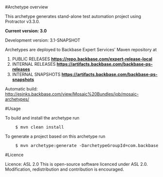 #Archetype overview

This archetype generates stand-alone test automation project using Protractor v3.3.0.

**Current version: 3.0**

Development version: 3.1-SNAPSHOT

Archetypes are deployed to Backbase Expert Services' Maven repository at

1. PUBLIC RELEASES   					**https://repo.backbase.com/expert-release-local** 
2. INTERNAL RELEASES                	**https://artifacts.backbase.com/backbase-ps-releases**
3. INTERNAL SNAPSHOTS               	**https://artifacts.backbase.com/backbase-ps-snapshots**

Automatic build: http://esjnks.backbase.com/view/Mosaic%20Bundles/job/mosaic-archetypes/

#Usage

To build and install the archetype run

<pre>
	$ mvn clean install
</pre>

To generate a project based on this archetype run

<pre>
	$ mvn archetype:generate -DarchetypeGroupId=com.backbase.expert.tools -DarchetypeArtifactId=backbase-e2e-tests-archetype -DarchetypeVersion=2.4
</pre>

#Licence 

Licence: ASL 2.0
This is open-source software licenced under ASL 2.0. Modification, redistribution and contribution is encouraged.

